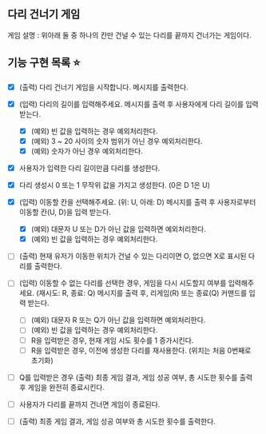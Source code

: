 ## 다리 건너기 게임

게임 설명 : 위아래 둘 중 하나의 칸만 건널 수 있는 다리를 끝까지 건너가는 게임이다.

## 기능 구현 목록 ⭐️

- [x] (출력) 다리 건너기 게임을 시작합니다. 메시지를 출력한다.

- [x] (입력) 다리의 길이를 입력해주세요. 메시지를 출력 후 사용자에게 다리 길이를 입력 받는다.

  - [x] (예외) 빈 값을 입력하는 경우 예외처리한다.
  - [x] (예외) 3 ~ 20 사이의 숫자 범위가 아닌 경우 예외처리한다.
  - [x] (예외) 숫자가 아닌 경우 예외처리한다.

- [x] 사용자가 입력한 다리 길이만큼 다리를 생성한다.

- [x] 다리 생성시 0 또는 1 무작위 값을 가지고 생성한다. (0은 D 1은 U)

- [x] (입력) 이동할 칸을 선택해주세요. (위: U, 아래: D) 메시지를 출력 후 사용자로부터 이동할 칸(U, D)을 입력 받는다.

  - [x] (예외) 대문자 U 또는 D가 아닌 값을 입력하면 예외처리한다.
  - [x] (예외) 빈 값을 입력하는 경우 예외처리한다.

- [ ] (출력) 현재 유저가 이동한 위치가 건널 수 있는 다리이면 O, 없으면 X로 표시된 다리를 출력한다.

- [ ] (입력) 이동할 수 없는 다리를 선택한 경우, 게임을 다시 시도할지 여부를 입력해주세요. (재시도: R, 종료: Q) 메시지를 출력 후, 리게임(R) 또는 종료(Q) 커맨드를 입력 받는다.

  - [ ] (예외) 대문자 R 또는 Q가 아닌 값을 입력하면 예외처리한다.
  - [ ] (예외) 빈 값을 입력하는 경우 예외처리한다.
  - [ ] R을 입력받은 경우, 현재 게임 시도 횟수를 1 증가시킨다.
  - [ ] R을 입력받은 경우, 이전에 생성한 다리를 재사용한다. (위치는 처음 0번째로 초기화)

- [ ] Q를 입력받은 경우 (출력) 최종 게임 결과, 게임 성공 여부, 총 시도한 횟수를 출력 후 게임을 완전히 종료시킨다.

- [ ] 사용자가 다리를 끝까지 건너면 게임이 종료된다.

- [ ] (출력) 최종 게임 결과, 게임 성공 여부와 총 시도한 횟수를 출력한다.
